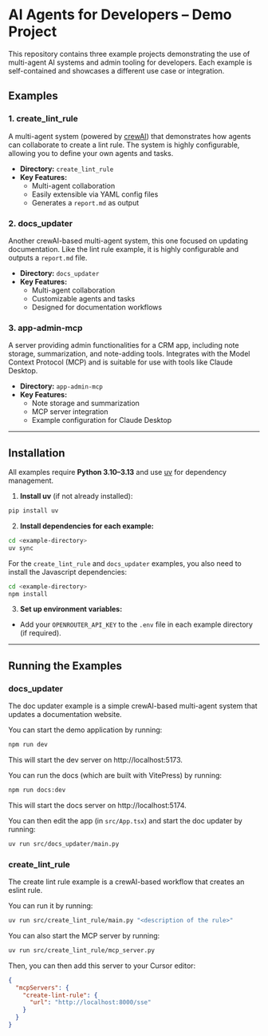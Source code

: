 # AI Agents for Developers – Demo Project

This repository contains three example projects demonstrating the use of multi-agent AI systems and admin tooling for developers. Each example is self-contained and showcases a different use case or integration.

## Examples

### 1. create_lint_rule

A multi-agent system (powered by [crewAI](https://crewai.com)) that demonstrates how agents can collaborate to create a lint rule. The system is highly configurable, allowing you to define your own agents and tasks.

- **Directory:** `create_lint_rule`
- **Key Features:**
  - Multi-agent collaboration
  - Easily extensible via YAML config files
  - Generates a `report.md` as output

### 2. docs_updater

Another crewAI-based multi-agent system, this one focused on updating documentation. Like the lint rule example, it is highly configurable and outputs a `report.md` file.

- **Directory:** `docs_updater`
- **Key Features:**
  - Multi-agent collaboration
  - Customizable agents and tasks
  - Designed for documentation workflows

### 3. app-admin-mcp

A server providing admin functionalities for a CRM app, including note storage, summarization, and note-adding tools. Integrates with the Model Context Protocol (MCP) and is suitable for use with tools like Claude Desktop.

- **Directory:** `app-admin-mcp`
- **Key Features:**
  - Note storage and summarization
  - MCP server integration
  - Example configuration for Claude Desktop

---

## Installation

All examples require **Python 3.10–3.13** and use [uv](https://docs.astral.sh/uv/) for dependency management.

1. **Install uv** (if not already installed):

```bash
pip install uv
```

2. **Install dependencies for each example:**

```bash
cd <example-directory>
uv sync
```

For the `create_lint_rule` and `docs_updater` examples, you also need to install the Javascript dependencies:

```bash
cd <example-directory>
npm install
```

3. **Set up environment variables:**

- Add your `OPENROUTER_API_KEY` to the `.env` file in each example directory (if required).

---

## Running the Examples

### docs_updater

The doc updater example is a simple crewAI-based multi-agent system that updates a documentation website.

You can start the demo application by running:

```bash
npm run dev
```

This will start the dev server on http://localhost:5173.

You can run the docs (which are built with VitePress) by running:

```bash
npm run docs:dev
```

This will start the docs server on http://localhost:5174.

You can then edit the app (in `src/App.tsx`) and start the doc updater by running:

```bash
uv run src/docs_updater/main.py
```

### create_lint_rule

The create lint rule example is a crewAI-based workflow that creates an eslint rule.

You can run it by running:

```bash
uv run src/create_lint_rule/main.py "<description of the rule>"
```

You can also start the MCP server by running:

```bash
uv run src/create_lint_rule/mcp_server.py
```

Then, you can then add this server to your Cursor editor:

```json
{
  "mcpServers": {
    "create-lint-rule": {
      "url": "http://localhost:8000/sse"
    }
  }
}
```
